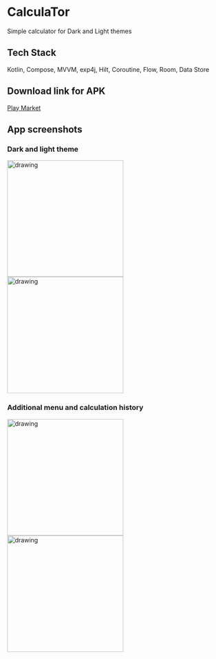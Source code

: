 # CalculaTor

Simple calculator for Dark and Light themes

## Tech Stack

Kotlin, Compose, MVVM, exp4j, Hilt, Coroutine, Flow, Room, Data Store

## Download link for APK
[Play Market](https://play.google.com/store/apps/details?id=by.coolightman.calculator)

## App screenshots
### Dark and light theme
<img src="https://user-images.githubusercontent.com/43218153/197476679-ba781c8a-3c41-4822-9647-02de543e6b7c.jpg" alt="drawing" width="270"/> <img src="https://user-images.githubusercontent.com/43218153/197476690-ea6c22e2-b0d0-40b2-a68b-9ff684070076.jpg" alt="drawing" width="270"/>

### Additional menu and calculation history
<img src="https://user-images.githubusercontent.com/43218153/197476685-2e365a25-91e4-41af-8df6-d6ef0b1265c4.jpg" alt="drawing" width="270"/> <img src="https://user-images.githubusercontent.com/43218153/197476687-d766f6e5-ddbb-4f3c-a66f-55cf3d3a2ceb.jpg" alt="drawing" width="270"/>
